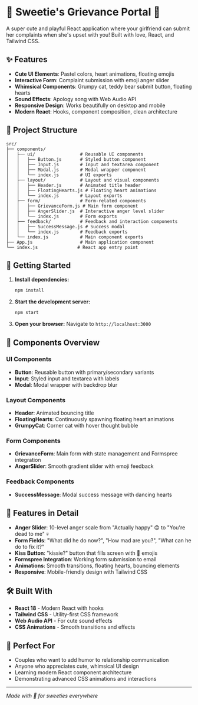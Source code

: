 # 💖 Sweetie's Grievance Portal 💖

A super cute and playful React application where your girlfriend can submit her complaints when she's upset with you! Built with love, React, and Tailwind CSS.

## ✨ Features

- **Cute UI Elements**: Pastel colors, heart animations, floating emojis
- **Interactive Form**: Complaint submission with emoji anger slider
- **Whimsical Components**: Grumpy cat, teddy bear submit button, floating hearts
- **Sound Effects**: Apology song with Web Audio API
- **Responsive Design**: Works beautifully on desktop and mobile
- **Modern React**: Hooks, component composition, clean architecture

## 🎯 Project Structure

```
src/
├── components/
│   ├── ui/                 # Reusable UI components
│   │   ├── Button.js       # Styled button component
│   │   ├── Input.js        # Input and textarea component
│   │   ├── Modal.js        # Modal wrapper component
│   │   └── index.js        # UI exports
│   ├── layout/             # Layout and visual components
│   │   ├── Header.js       # Animated title header
│   │   ├── FloatingHearts.js # Floating heart animations
│   │   └── index.js        # Layout exports
│   ├── form/               # Form-related components
│   │   ├── GrievanceForm.js # Main form component
│   │   ├── AngerSlider.js  # Interactive anger level slider
│   │   └── index.js        # Form exports
│   ├── feedback/           # Feedback and interaction components
│   │   ├── SuccessMessage.js # Success modal
│   │   └── index.js        # Feedback exports
│   └── index.js            # Main component exports
├── App.js                  # Main application component
└── index.js               # React app entry point
```

## 🚀 Getting Started

1. **Install dependencies:**
   ```bash
   npm install
   ```

2. **Start the development server:**
   ```bash
   npm start
   ```

3. **Open your browser:**
   Navigate to `http://localhost:3000`

## 🎨 Components Overview

### UI Components
- **Button**: Reusable button with primary/secondary variants
- **Input**: Styled input and textarea with labels
- **Modal**: Modal wrapper with backdrop blur

### Layout Components
- **Header**: Animated bouncing title
- **FloatingHearts**: Continuously spawning floating heart animations
- **GrumpyCat**: Corner cat with hover thought bubble

### Form Components
- **GrievanceForm**: Main form with state management and Formspree integration
- **AngerSlider**: Smooth gradient slider with emoji feedback

### Feedback Components
- **SuccessMessage**: Modal success message with dancing hearts

## 💝 Features in Detail

- **Anger Slider**: 10-level anger scale from "Actually happy" 😊 to "You're dead to me" 💀
- **Form Fields**: "What did he do now?", "How mad are you?", "What can he do to fix it?"
- **Kiss Button**: "kissie?" button that fills screen with 💋 emojis
- **Formspree Integration**: Working form submission to email
- **Animations**: Smooth transitions, floating hearts, bouncing elements
- **Responsive**: Mobile-friendly design with Tailwind CSS

## 🛠️ Built With

- **React 18** - Modern React with hooks
- **Tailwind CSS** - Utility-first CSS framework
- **Web Audio API** - For cute sound effects
- **CSS Animations** - Smooth transitions and effects

## 💖 Perfect For

- Couples who want to add humor to relationship communication
- Anyone who appreciates cute, whimsical UI design
- Learning modern React component architecture
- Demonstrating advanced CSS animations and interactions

---

*Made with 💖 for sweeties everywhere*